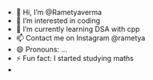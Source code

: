 - 👋 Hi, I’m @Rametyaverma
- 👀 I’m interested in coding 
- 🌱 I’m currently learning DSA with cpp
- 📫 Contact me on Instagram @rametya
- 😄 Pronouns: ...
- ⚡ Fun fact: I started studying maths
- 

<!---
Rametyaverma/Rametyaverma is a ✨ special ✨ repository because its `README.md` (this file) appears on your GitHub profile.
You can click the Preview link to take a look at your changes.
--->
